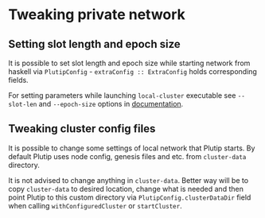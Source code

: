 # Tweaking private network

## Setting slot length and epoch size

It is possible to set slot length and epoch size while starting network from haskell via `PlutipConfig` - `extraConfig :: ExtraConfig` holds corresponding fields.

For setting parameters while launching `local-cluster` executable see `--slot-len` and `--epoch-size` options in [documentation](../local-cluster/README.md).

## Tweaking cluster config files

It is possible to change some settings of local network that Plutip starts. By default Plutip uses node config, genesis files and etc. from `cluster-data` directory.

It is not advised to change anything in `cluster-data`. Better way will be to copy `cluster-data` to desired location, change what is needed and then point Plutip  to this custom directory via `PlutipConfig.clusterDataDir` field when calling `withConfiguredCluster` or `startCluster`.
